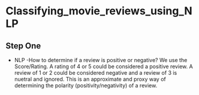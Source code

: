 # Classifying_movie_reviews_using_NLP
## Step One 

-  NLP
-How to determine if a review is positive or negative?
We use the Score/Rating. A rating of 4 or 5 could be considered a positive review. A review of 1 or 2 could be considered negative and a review of 3 is nuetral and ignored. This is an approximate and proxy way of determining the polarity (positivity/negativity) of a review.
